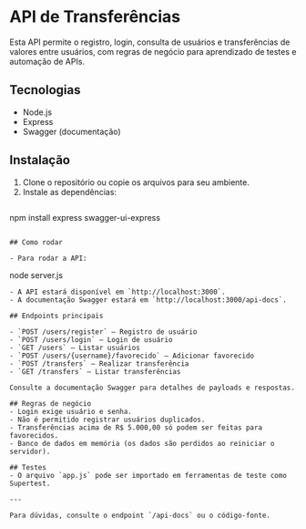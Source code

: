 # API de Transferências

Esta API permite o registro, login, consulta de usuários e transferências de valores entre usuários, com regras de negócio para aprendizado de testes e automação de APIs.

## Tecnologias
- Node.js
- Express
- Swagger (documentação)

## Instalação

1. Clone o repositório ou copie os arquivos para seu ambiente.
2. Instale as dependências:
   ```
npm install express swagger-ui-express
   ```

## Como rodar

- Para rodar a API:
  ```
  node server.js
  ```
- A API estará disponível em `http://localhost:3000`.
- A documentação Swagger estará em `http://localhost:3000/api-docs`.

## Endpoints principais

- `POST /users/register` — Registro de usuário
- `POST /users/login` — Login de usuário
- `GET /users` — Listar usuários
- `POST /users/{username}/favorecido` — Adicionar favorecido
- `POST /transfers` — Realizar transferência
- `GET /transfers` — Listar transferências

Consulte a documentação Swagger para detalhes de payloads e respostas.

## Regras de negócio
- Login exige usuário e senha.
- Não é permitido registrar usuários duplicados.
- Transferências acima de R$ 5.000,00 só podem ser feitas para favorecidos.
- Banco de dados em memória (os dados são perdidos ao reiniciar o servidor).

## Testes
- O arquivo `app.js` pode ser importado em ferramentas de teste como Supertest.

---

Para dúvidas, consulte o endpoint `/api-docs` ou o código-fonte.
